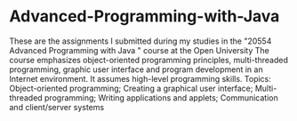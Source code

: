 # Advanced-Programming-with-Java
These are the assignments I submitted during my studies in the "20554 Advanced Programming with Java
" course at the Open University
The course emphasizes object-oriented programming principles, multi-threaded programming, graphic user interface and program development in an Internet environment. 
It assumes high-level programming skills. 
Topics: Object-oriented programming; Creating a graphical user interface; Multi-threaded programming; Writing applications and applets; Communication and client/server systems
